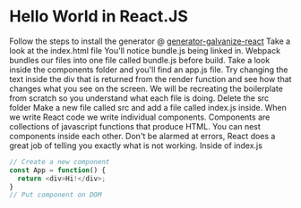 # Hello World in React.JS
Follow the steps to install the generator @ [generator-galvanize-react](https://github.com/robhaj/generator-galvanize-react)
Take a look at the index.html file
You'll notice bundle.js being linked in. Webpack bundles our files into one file called bundle.js before build.
Take a look inside the components folder and you'll find an app.js file.
Try changing the text inside the div that is returned from the render function and see how that changes what you see on the screen.
We will be recreating the boilerplate from scratch so you understand what each file is doing.
Delete the src folder
Make a new file called src and add a file called index.js inside.
When we write React code we write individual components. Components are collections of javascript functions that produce HTML.
You can nest components inside each other.
Don't be alarmed at errors, React does a great job of telling you exactly what is not working.
Inside of index.js

```javascript
// Create a new component
const App = function() {
  return <div>Hi!</div>;
}
// Put component on DOM
```
